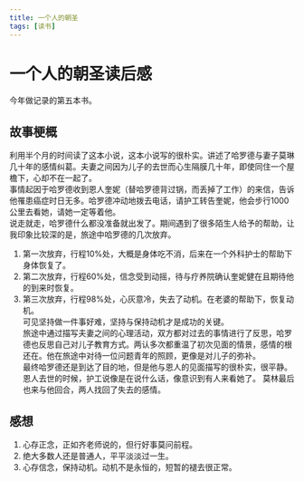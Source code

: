 ```yaml
---
title: 一个人的朝圣
tags: [读书]
---
```

# 一个人的朝圣读后感
今年做记录的第五本书。
 ## 故事梗概
  利用半个月的时间读了这本小说，这本小说写的很朴实。讲述了哈罗德与妻子莫琳几十年的感情纠葛。夫妻之间因为儿子的去世而心生隔膜几十年，即使同住一个屋檐下，心却不在一起了。  
事情起因于哈罗德收到恩人奎妮（替哈罗德背过锅，而丢掉了工作）的来信，告诉他罹患癌症时日无多。哈罗德冲动地拨去电话，请护工转告奎妮，他会步行1000公里去看她，请她一定等着他。     
说走就走，哈罗德什么都没准备就出发了。期间遇到了很多陌生人给予的帮助，让我印象比较深的是，旅途中哈罗德的几次放弃。     
1. 第一次放弃，行程10%处，大概是身体吃不消，后来在一个外科护士的帮助下身体恢复了。
2. 第二次放弃，行程60%处，信念受到动摇，待与疗养院确认奎妮健在且期待他的到来时恢复。
3. 第三次放弃，行程98%处，心灰意冷，失去了动机。在老婆的帮助下，恢复动机。    
可见坚持做一件事好难，坚持与保持动机才是成功的关键。   
旅途中通过描写夫妻之间的心理活动，双方都对过去的事情进行了反思，哈罗德也反思自己对儿子教育方式。两认多次都重温了初次见面的情景，感情的根还在。他在旅途中对待一位问题青年的照顾，更像是对儿子的弥补。   
最终哈罗德还是到达了目的地，但是他与恩人的见面描写的很朴实，很平静。恩人去世的时候，护工说像是在说什么话，像意识到有人来看她了。  莫林最后也来与他回合，两人找回了失去的感情。   
## 感想
1. 心存正念，正如齐老师说的，但行好事莫问前程。
2. 绝大多数人还是普通人，平平淡淡过一生。
3. 心存信念，保持动机。动机不是永恒的，短暂的褪去很正常。
